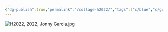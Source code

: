 ```yaml
---
{"dg-publish":true,"permalink":"/collage-h2022/","tags":["c/blue","c/guitar","c/string","c/man","c/HH","c/hammer","c/2022"],"created":"2024-01-22T14:15:53.000-05:00","updated":"2024-04-15T12:04:29.668-04:00"}
---
```



![H2022, 2022, Jonny Garcia.jpg](/img/user/MEDIA/H2022,%202022,%20Jonny%20Garcia.jpg)
